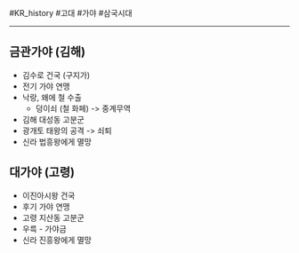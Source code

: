 #KR_history #고대 #가야 #삼국시대 

---
## 금관가야 (김해)
- 김수로 건국 (구지가)
- 전기 가야 연맹
- 낙랑, 왜에 철 수출
	- 덩이쇠 (철 화페) -> 중계무역
- 김해 대성동 고분군
- 광개토 태왕의 공격 -> 쇠퇴
- 신라 법흥왕에게 멸망
## 대가야 (고령)
- 이진아시왕 건국
- 후기 가야 연맹
- 고령 지산동 고분군
- 우륵 - 가야금
- 신라 진흥왕에게 멸망
